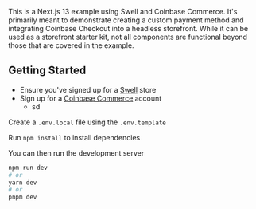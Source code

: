 This is a Next.js 13 example using Swell and Coinbase Commerce. It's primarily meant to demonstrate creating a custom payment method and integrating Coinbase Checkout into a headless storefront. While it can be used as a storefront starter kit, not all components are functional beyond those that are covered in the example.

## Getting Started

- Ensure you've signed up for a [Swell](https://swell.store/signup#ph_id=185a794f7f5fd7-0594d5953bdbc8-17525635-4da900-185a794f7f6295f) store
- Sign up for a [Coinbase Commerce](https://www.coinbase.com/commerce#flexible-plans) account
    - sd

Create a `.env.local` file using the `.env.template`

Run `npm install` to install dependencies

You can then run the development server

```bash
npm run dev
# or
yarn dev
# or
pnpm dev
```

